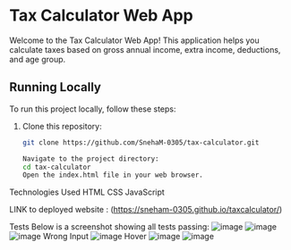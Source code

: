 # Tax Calculator Web App

Welcome to the Tax Calculator Web App! This application helps you calculate taxes based on gross annual income, extra income, deductions, and age group.

## Running Locally
To run this project locally, follow these steps:

1. Clone this repository:
   ```bash
   git clone https://github.com/SnehaM-0305/tax-calculator.git
   
   Navigate to the project directory:
   cd tax-calculator
   Open the index.html file in your web browser.
   
Technologies Used
HTML
CSS
JavaScript

LINK to deployed website :
(https://sneham-0305.github.io/taxcalculator/)

  Tests
Below is a screenshot showing all tests passing:
![image](https://github.com/SnehaM-0305/tax-calculator/assets/120019138/2a5bfedf-0a31-4dea-ae94-867678c9125a)
![image](https://github.com/SnehaM-0305/tax-calculator/assets/120019138/b0487c6c-13f1-495d-a538-2a22e795b568)
![image](https://github.com/SnehaM-0305/tax-calculator/assets/120019138/5f87da43-94ee-41a9-bcc8-96123441dd55)
Wrong Input 
![image](https://github.com/SnehaM-0305/tax-calculator/assets/120019138/de17f676-595b-4a02-bd3d-14427fef40af)
Hover
![image](https://github.com/SnehaM-0305/tax-calculator/assets/120019138/6cf7a30a-e319-4e48-bb8c-13932065d7c7)
![image](https://github.com/SnehaM-0305/tax-calculator/assets/120019138/a32997fe-11d3-47ea-bd32-2242c5313932)



